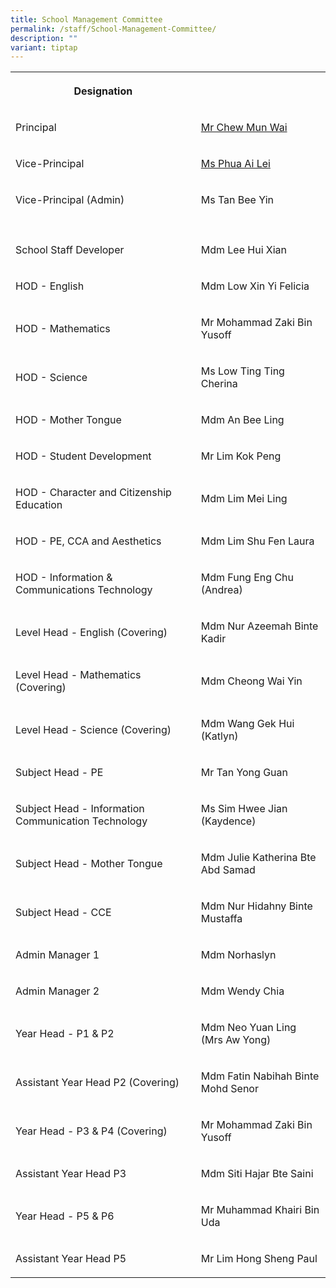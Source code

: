 ```yaml
---
title: School Management Committee
permalink: /staff/School-Management-Committee/
description: ""
variant: tiptap
---
```

<table style="minWidth: 50px">
<colgroup>
<col>
<col>
</colgroup>
<tbody>
<tr>
<th rowspan="1" colspan="1">
<p>Designation
<br>
</p>
</th>
<th rowspan="1" colspan="1">
<p></p>
</th>
</tr>
<tr>
<td rowspan="1" colspan="1">
<p>Principal</p>
</td>
<td rowspan="1" colspan="1">
<p><a href="mailto:CHEW_Mun_Wai@schools.gov.sg" rel="noopener noreferrer nofollow" target="_blank">Mr Chew Mun Wai</a>
</p>
</td>
</tr>
<tr>
<td rowspan="1" colspan="1">
<p>Vice-Principal
<br>
</p>
</td>
<td rowspan="1" colspan="1">
<p><a href="mailto:PHUA_Ai_Lei@schools.gov.sg" rel="noopener noreferrer nofollow" target="_blank">Ms Phua Ai Lei</a> 
<br>
</p>
</td>
</tr>
<tr>
<td rowspan="1" colspan="1">
<p>Vice-Principal (Admin)</p>
</td>
<td rowspan="1" colspan="1">
<p>Ms Tan Bee Yin</p>
</td>
</tr>
<tr>
<td rowspan="1" colspan="1">
<p></p>
</td>
<td rowspan="1" colspan="1">
<p></p>
</td>
</tr>
<tr>
<td rowspan="1" colspan="1">
<p>School Staff Developer
<br>
</p>
</td>
<td rowspan="1" colspan="1">
<p>Mdm Lee Hui Xian
<br>
</p>
</td>
</tr>
<tr>
<td rowspan="1" colspan="1">
<p>HOD - English</p>
</td>
<td rowspan="1" colspan="1">
<p>Mdm Low Xin Yi Felicia</p>
</td>
</tr>
<tr>
<td rowspan="1" colspan="1">
<p>HOD - Mathematics</p>
</td>
<td rowspan="1" colspan="1">
<p>Mr Mohammad Zaki Bin Yusoff</p>
</td>
</tr>
<tr>
<td rowspan="1" colspan="1">
<p>HOD - Science</p>
</td>
<td rowspan="1" colspan="1">
<p>Ms Low Ting Ting Cherina</p>
</td>
</tr>
<tr>
<td rowspan="1" colspan="1">
<p>HOD - Mother Tongue</p>
</td>
<td rowspan="1" colspan="1">
<p>Mdm An Bee Ling</p>
</td>
</tr>
<tr>
<td rowspan="1" colspan="1">
<p>HOD - Student Development</p>
</td>
<td rowspan="1" colspan="1">
<p>Mr Lim Kok Peng</p>
</td>
</tr>
<tr>
<td rowspan="1" colspan="1">
<p>HOD - Character and Citizenship Education</p>
</td>
<td rowspan="1" colspan="1">
<p>Mdm Lim Mei Ling</p>
</td>
</tr>
<tr>
<td rowspan="1" colspan="1">
<p>HOD - PE, CCA and Aesthetics</p>
</td>
<td rowspan="1" colspan="1">
<p>Mdm Lim Shu Fen Laura</p>
</td>
</tr>
<tr>
<td rowspan="1" colspan="1">
<p>HOD - Information &amp; Communications Technology</p>
</td>
<td rowspan="1" colspan="1">
<p>Mdm Fung Eng Chu (Andrea)</p>
</td>
</tr>
<tr>
<td rowspan="1" colspan="1">
<p>Level Head - English (Covering)</p>
</td>
<td rowspan="1" colspan="1">
<p>Mdm Nur Azeemah Binte Kadir</p>
</td>
</tr>
<tr>
<td rowspan="1" colspan="1">
<p>Level Head - Mathematics (Covering)</p>
</td>
<td rowspan="1" colspan="1">
<p>Mdm Cheong Wai Yin</p>
</td>
</tr>
<tr>
<td rowspan="1" colspan="1">
<p>Level Head - Science (Covering)</p>
</td>
<td rowspan="1" colspan="1">
<p>Mdm Wang Gek Hui (Katlyn)</p>
</td>
</tr>
<tr>
<td rowspan="1" colspan="1">
<p>Subject Head - PE</p>
</td>
<td rowspan="1" colspan="1">
<p>Mr Tan Yong Guan</p>
</td>
</tr>
<tr>
<td rowspan="1" colspan="1">
<p>Subject Head - Information Communication Technology
<br>
</p>
</td>
<td rowspan="1" colspan="1">
<p>Ms Sim Hwee Jian (Kaydence)</p>
</td>
</tr>
<tr>
<td rowspan="1" colspan="1">
<p>Subject Head - Mother Tongue</p>
</td>
<td rowspan="1" colspan="1">
<p>Mdm Julie Katherina Bte Abd Samad</p>
</td>
</tr>
<tr>
<td rowspan="1" colspan="1">
<p>Subject Head - CCE</p>
</td>
<td rowspan="1" colspan="1">
<p>Mdm Nur Hidahny Binte Mustaffa</p>
</td>
</tr>
<tr>
<td rowspan="1" colspan="1">
<p>Admin Manager 1</p>
</td>
<td rowspan="1" colspan="1">
<p>Mdm Norhaslyn</p>
</td>
</tr>
<tr>
<td rowspan="1" colspan="1">
<p>Admin Manager 2</p>
</td>
<td rowspan="1" colspan="1">
<p>Mdm Wendy Chia</p>
</td>
</tr>
<tr>
<td rowspan="1" colspan="1">
<p>Year Head - P1 &amp; P2</p>
</td>
<td rowspan="1" colspan="1">
<p>Mdm Neo Yuan Ling (Mrs Aw Yong)</p>
</td>
</tr>
<tr>
<td rowspan="1" colspan="1">
<p>Assistant Year Head P2 (Covering)</p>
</td>
<td rowspan="1" colspan="1">
<p>Mdm Fatin Nabihah Binte Mohd Senor</p>
</td>
</tr>
<tr>
<td rowspan="1" colspan="1">
<p>Year Head - P3 &amp; P4 (Covering)</p>
</td>
<td rowspan="1" colspan="1">
<p>Mr Mohammad Zaki Bin Yusoff</p>
</td>
</tr>
<tr>
<td rowspan="1" colspan="1">
<p>Assistant Year Head P3</p>
</td>
<td rowspan="1" colspan="1">
<p>Mdm Siti Hajar Bte Saini</p>
</td>
</tr>
<tr>
<td rowspan="1" colspan="1">
<p>Year Head - P5 &amp; P6</p>
</td>
<td rowspan="1" colspan="1">
<p>Mr Muhammad Khairi Bin Uda</p>
</td>
</tr>
<tr>
<td rowspan="1" colspan="1">
<p>Assistant Year Head P5</p>
</td>
<td rowspan="1" colspan="1">
<p>Mr Lim Hong Sheng Paul</p>
</td>
</tr>
</tbody>
</table>
<p></p>